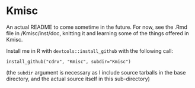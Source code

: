 # Kmisc

An actual README to come sometime in the future. For now, see the .Rmd file in
/Kmisc/inst/doc, knitting it and learning some of the things offered in Kmisc.

Install me in R with `devtools::install_github` with the following call:

    install_github("cdrv", "Kmisc", subdir="Kmisc")
    
(the `subdir` argument is necessary as I include source tarballs in the base directory, and the actual source itself in this sub-directory)